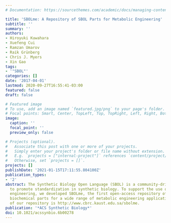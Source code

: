```yaml
---
# Documentation: https://sourcethemes.com/academic/docs/managing-content/

title: 'SBOLme: A Repository of SBOL Parts for Metabolic Engineering'
subtitle: ''
summary: ''
authors:
- Hiroyuki Kuwahara
- Xuefeng Cui
- Ramzan Umarov
- Raik Grünberg
- Chris J. Myers
- Xin Gao
tags:
- '"SBOL"'
categories: []
date: '2017-04-01'
lastmod: 2020-09-27T16:55:41-03:00
featured: false
draft: false

# Featured image
# To use, add an image named `featured.jpg/png` to your page's folder.
# Focal points: Smart, Center, TopLeft, Top, TopRight, Left, Right, BottomLeft, Bottom, BottomRight.
image:
  caption: ''
  focal_point: ''
  preview_only: false

# Projects (optional).
#   Associate this post with one or more of your projects.
#   Simply enter your project's folder or file name without extension.
#   E.g. `projects = ["internal-project"]` references `content/project/deep-learning/index.md`.
#   Otherwise, set `projects = []`.
projects: []
publishDate: '2021-01-15T17:11:55.804100Z'
publication_types:
- '2'
abstract: The Synthetic Biology Open Language (SBOL) is a community-driven open language
  to promote standardization in synthetic biology. To support the use of SBOL in metabolic
  engineering, we developed SBOLme, the first open-access repository of SBOL 2-compliant
  biochemical parts for a wide range of metabolic engineering applications. The URL
  of our repository is http://www.cbrc.kaust.edu.sa/sbolme.
publication: '*ACS Synthetic Biology*'
doi: 10.1021/acssynbio.6b00278
---
```

